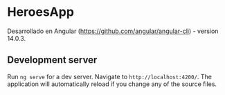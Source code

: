 # HeroesApp

Desarrollado en Angular (https://github.com/angular/angular-cli) - version 14.0.3.

## Development server

Run `ng serve` for a dev server. Navigate to `http://localhost:4200/`. The application will automatically reload if you change any of the source files.


